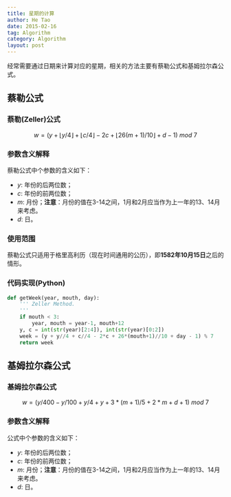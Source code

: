 ```yaml
---
title: 星期的计算
author: He Tao
date: 2015-02-16
tag: Algorithm
category: Algorithm
layout: post
---
```


经常需要通过日期来计算对应的星期，相关的方法主要有蔡勒公式和基姆拉尔森公式。

蔡勒公式
---------

### 蔡勒(Zeller)公式

$$w = (y+\lfloor{y/4}\rfloor+\lfloor{c/4}\rfloor-2c+\lfloor{26(m+1)/10}\rfloor+d-1) \textit{ mod } 7$$

### 参数含义解释

蔡勒公式中个参数的含义如下：

+ $y$: 年份的后两位数；
+ $c$: 年份的前两位数；
+ $m$: 月份；**注意**：月份的值在3-14之间，1月和2月应当作为上一年的13、14月来考虑。
+ $d$: 日。

<!--more-->

### 使用范围

蔡勒公式只适用于格里高利历（现在时间通用的公历），即**1582年10月15日**之后的情形。

### 代码实现(Python)

~~~python
def getWeek(year, mouth, day):
    ''' Zeller Method.
    '''
    if mouth < 3:
        year, mouth = year-1, mouth+12
    y, c = int(str(year)[2:4]), int(str(year)[0:2])
    week = (y + y//4 + c//4 - 2*c + 26*(mouth+1)//10 + day - 1) % 7
    return week
~~~

基姆拉尔森公式
----------------

### 基姆拉尔森公式

$$ w = (y/400-y/100+y/4+y+3*(m+1)/5+2*m+d+1) \textit{ mod } 7 $$

### 参数含义解释

公式中个参数的含义如下：

+ $y$: 年份的后两位数；
+ $c$: 年份的前两位数；
+ $m$: 月份；**注意**：月份的值在3-14之间，1月和2月应当作为上一年的13、14月来考虑。
+ $d$: 日。




